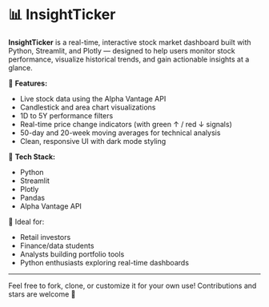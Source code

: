 # 📊 InsightTicker

**InsightTicker** is a real-time, interactive stock market dashboard built with Python, Streamlit, and Plotly — designed to help users monitor stock performance, visualize historical trends, and gain actionable insights at a glance.

🚀 **Features:**
- Live stock data using the Alpha Vantage API  
- Candlestick and area chart visualizations  
- 1D to 5Y performance filters  
- Real-time price change indicators (with green ↑ / red ↓ signals)  
- 50-day and 20-week moving averages for technical analysis  
- Clean, responsive UI with dark mode styling  

🔧 **Tech Stack:**
- Python  
- Streamlit  
- Plotly  
- Pandas  
- Alpha Vantage API  

🎯 Ideal for:
- Retail investors  
- Finance/data students  
- Analysts building portfolio tools  
- Python enthusiasts exploring real-time dashboards

---

Feel free to fork, clone, or customize it for your own use! Contributions and stars are welcome 🌟

